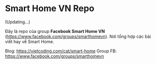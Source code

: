 # Smart Home VN Repo
(Updating...)

Đây là repo của group **Facebook Smart Home VN** (https://www.facebook.com/groups/smarthomevn). Nơi tổng hợp các bài viết hay vể Smart Home.

Blog: https://vietcoding.com/cat/smart-home
Group FB: https://www.facebook.com/groups/smarthomevn

